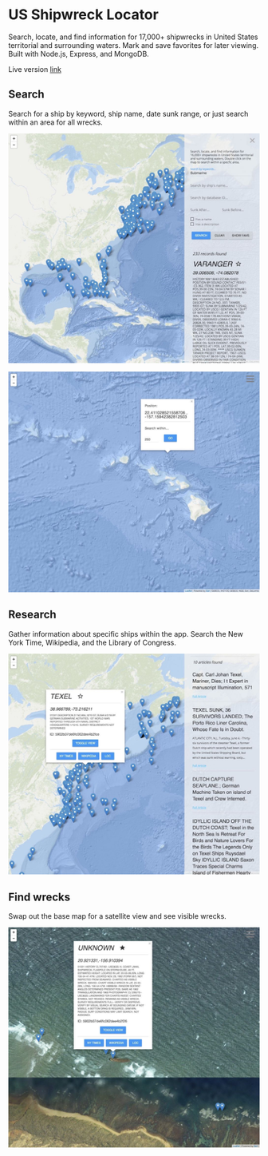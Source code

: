 # US Shipwreck Locator

Search, locate, and find information for 17,000+ shipwrecks in United States territorial and surrounding waters. Mark and save favorites for later viewing. Built with Node.js, Express, and MongoDB.

Live version [link](http://www.gwilken.com:9001/)

## Search

Search for a ship by keyword, ship name, date sunk range, or just search within an area for all wrecks.

![shipwreck-main](/public/readme-images/shipwreck-00.jpeg)

![shipreck-proximity](/public/readme-images/shipwreck-03.jpeg)

## Research

Gather information about specific ships within the app.  Search the New York Time, Wikipedia, and the Library of Congress.

![shipwreck-research](/public/readme-images/shipwreck-02.jpeg)

## Find wrecks

Swap out the base map for a satellite view and see visible wrecks.

![shipwreck-satellite](/public/readme-images/shipwreck-04.jpeg)
